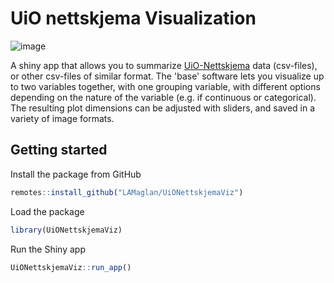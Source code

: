 # UiO nettskjema Visualization

![image](https://github.com/LAMaglan/UiONettskjemaViz/assets/29206211/cd0d2fd1-29fe-4107-bcdb-0ca8d4288b55)

A shiny app that allows you to summarize [UiO-Nettskjema](https://www.uio.no/english/services/it/adm-services/nettskjema/) data (csv-files), or other csv-files of similar format.
The 'base' software lets you visualize up to two variables together, with one grouping variable,
with different options depending on the nature of the variable (e.g. if continuous or categorical).
The resulting plot dimensions can be adjusted with sliders, and saved in a variety of image formats.

## Getting started

Install the package from GitHub

```r
remotes::install_github("LAMaglan/UiONettskjemaViz")
```

Load the package

```r
library(UiONettskjemaViz)
```

Run the Shiny app

```r
UiONettskjemaViz::run_app()
```
